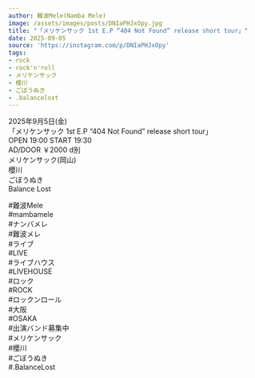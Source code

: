 ```yaml
---
author: 難波Mele(Namba Mele)
image: /assets/images/posts/DNIaPHJxOpy.jpg
title: "「メリケンサック 1st E.P “404 Not Found” release short tour」"
date: 2025-09-05
source: 'https://instagram.com/p/DNIaPHJxOpy'
tags:
- rock
- rock'n'roll
- メリケンサック
- 櫻川
- ごぼうぬき
- .balancelost
---
```

2025年9月5日(金)<br>
「メリケンサック 1st E.P “404 Not Found” release short tour」<br>
OPEN 19:00 START 19:30<br>
AD/DOOR ￥2000 d別<br>
メリケンサック(岡山)<br>
櫻川<br>
ごぼうぬき<br>
Balance Lost

#難波Mele<br>
#mambamele<br>
#ナンバメレ<br>
#難波メレ<br>
#ライブ<br>
#LIVE<br>
#ライブハウス<br>
#LIVEHOUSE<br>
#ロック<br>
#ROCK<br>
#ロックンロール<br>
#大阪<br>
#OSAKA<br>
#出演バンド募集中<br>
#メリケンサック<br>
#櫻川<br>
#ごぼうぬき<br>
#.BalanceLost